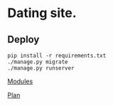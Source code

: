 # Dating site.

## Deploy

    pip install -r requirements.txt
    ./manage.py migrate
    ./manage.py runserver
    
[Modules](docs/modules.md)

[Plan](docs/graph.pdf)
